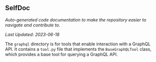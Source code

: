 <!--- START SELFDOC --->
## SelfDoc
_Auto-generated code documentation to make the repository easier to navigate and contribute to._

_Last Updated: 2023-06-18_

The `graphql` directory is for tools that enable interaction with a GraphQL API. It contains a `tool.py` file that implements the `BaseGraphQLTool` class, which provides a base tool for querying a GraphQL API.

<!--- END SELFDOC --->